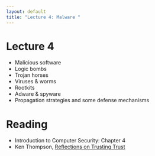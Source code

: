 ```yaml
---
layout: default
title: "Lecture 4: Malware "
---
```


# Lecture 4

- Malicious software
- Logic bombs
- Trojan horses
- Viruses & worms
- Rootkits
- Adware & spyware
- Propagation strategies and some defense mechanisms

# Reading 

- Introduction to Computer Security: Chapter 4
- Ken Thompson, [Reflections on Trusting Trust](https://www.archive.ece.cmu.edu/~ganger/712.fall02/papers/p761-thompson.pdf)
